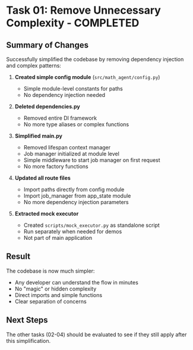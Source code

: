 # Task 01: Remove Unnecessary Complexity - COMPLETED

## Summary of Changes

Successfully simplified the codebase by removing dependency injection and complex patterns:

1. **Created simple config module** (`src/math_agent/config.py`)
   - Simple module-level constants for paths
   - No dependency injection needed

2. **Deleted dependencies.py**
   - Removed entire DI framework
   - No more type aliases or complex functions

3. **Simplified main.py**
   - Removed lifespan context manager
   - Job manager initialized at module level
   - Simple middleware to start job manager on first request
   - No more factory functions

4. **Updated all route files**
   - Import paths directly from config module
   - Import job_manager from app_state module
   - No more dependency injection parameters

5. **Extracted mock executor**
   - Created `scripts/mock_executor.py` as standalone script
   - Run separately when needed for demos
   - Not part of main application

## Result

The codebase is now much simpler:
- Any developer can understand the flow in minutes
- No "magic" or hidden complexity
- Direct imports and simple functions
- Clear separation of concerns

## Next Steps

The other tasks (02-04) should be evaluated to see if they still apply after this simplification.
